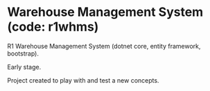 # Warehouse Management System (code: r1whms)
R1 Warehouse Management System (dotnet core, entity framework, bootstrap).

Early stage.

Project created to play with and test a new concepts.
